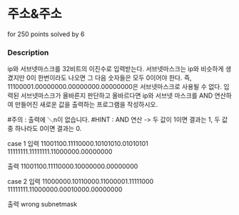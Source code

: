 # 주소&주소
for 250 points solved by 6

### Description

ip와 서브넷마스크를 32비트의 이진수로 입력받는다.
서브넷마스크는 ip와 비슷하게 생겼지만 0이 한번이라도 나오면 그 다음 숫자들은 모두 0이어야 한다.
즉, 11100001.00000000.00000000.00000000은 서브넷마스크로 사용될 수 없다.
입력된 서브넷마스크가 올바른지 판단하고 올바르다면 ip와 서브넷 마스크를 AND 연산하여 만들어진 새로운 값을 출력하는 프로그램을 작성하시오.

#주의 : 출력에 ＼n이 없습니다.
#HINT : AND 연산 -> 두 값이 1이면 결과는 1, 두 값 중 하나라도 0이면 결과는 0.


case 1
입력
11001100.11110000.10101010.01010101
11111111.11111111.11000000.00000000

출력
11001100.11110000.10000000.00000000


case 2
입력
11000000.10110000.11000001.11111000
11111111.11000000.00010000.00000000

출력
wrong subnetmask
